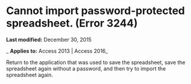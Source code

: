 
# Cannot import password-protected spreadsheet. (Error 3244)

 **Last modified:** December 30, 2015

 _ **Applies to:** Access 2013 | Access 2016_

Return to the application that was used to save the spreadsheet, save the spreadsheet again without a password, and then try to import the spreadsheet again.

